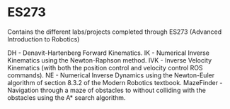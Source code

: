 # ES273
Contains the different labs/projects completed through ES273 (Advanced Introduction to Robotics) 

DH - Denavit-Hartenberg Forward Kinematics.
IK - Numerical Inverse Kinematics using the Newton-Raphson method.
IVK - Inverse Velocity Kinematics (with both the position control and velocity control ROS commands).
NE - Numerical Inverse Dynamics using the Newton-Euler algorithm of section 8.3.2 of the Modern Robotics textbook.
MazeFinder - Navigation through a maze of obstacles to without colliding with the obstacles using the A* search algorithm.
